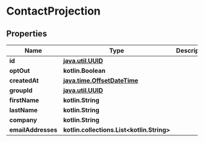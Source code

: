 
# ContactProjection

## Properties
Name | Type | Description | Notes
------------ | ------------- | ------------- | -------------
**id** | [**java.util.UUID**](java.util.UUID) |  | 
**optOut** | **kotlin.Boolean** |  | 
**createdAt** | [**java.time.OffsetDateTime**](java.time.OffsetDateTime) |  | 
**groupId** | [**java.util.UUID**](java.util.UUID) |  |  [optional]
**firstName** | **kotlin.String** |  |  [optional]
**lastName** | **kotlin.String** |  |  [optional]
**company** | **kotlin.String** |  |  [optional]
**emailAddresses** | **kotlin.collections.List&lt;kotlin.String&gt;** |  |  [optional]




